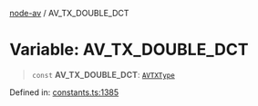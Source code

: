 [node-av](../globals.md) / AV\_TX\_DOUBLE\_DCT

# Variable: AV\_TX\_DOUBLE\_DCT

> `const` **AV\_TX\_DOUBLE\_DCT**: [`AVTXType`](../type-aliases/AVTXType.md)

Defined in: [constants.ts:1385](https://github.com/seydx/av/blob/f8631fc881b394300b1479f511d55cf1c370a87f/src/constants/constants.ts#L1385)
